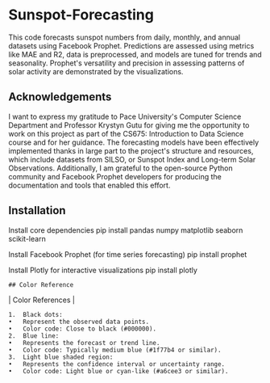 # Sunspot-Forecasting

This code forecasts sunspot numbers from daily, monthly, and annual datasets using Facebook Prophet. Predictions are assessed using metrics like MAE and R2, data is preprocessed, and models are tuned for trends and seasonality. Prophet's versatility and precision in assessing patterns of solar activity are demonstrated by the visualizations.

## Acknowledgements

I want to express my gratitude to Pace University's Computer Science Department and Professor Krystyn Gutu for giving me the opportunity to work on this project as part of the CS675: Introduction to Data Science course and for her  guidance. 
The forecasting models have been effectively implemented thanks in large part to the project's structure and resources, which include datasets from SILSO, or Sunspot Index and Long-term Solar Observations. Additionally, I am grateful to the open-source Python community and Facebook Prophet developers for producing the documentation and tools that enabled this effort.
## Installation

 Install core dependencies
pip install pandas numpy matplotlib seaborn scikit-learn

Install Facebook Prophet (for time series forecasting)
pip install prophet

Install Plotly for interactive visualizations
pip install plotly

  
    ## Color Reference

| Color  References           | 


	1.	Black dots:
	•	Represent the observed data points.
	•	Color code: Close to black (#000000).
	2.	Blue line:
	•	Represents the forecast or trend line.
	•	Color code: Typically medium blue (#1f77b4 or similar).
	3.	Light blue shaded region:
	•	Represents the confidence interval or uncertainty range.
	•	Color code: Light blue or cyan-like (#a6cee3 or similar).
